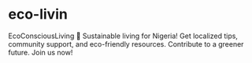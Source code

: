 # eco-livin
EcoConsciousLiving 🌱 Sustainable living for Nigeria! Get localized tips, community support, and eco-friendly resources. Contribute to a greener future. Join us now!
